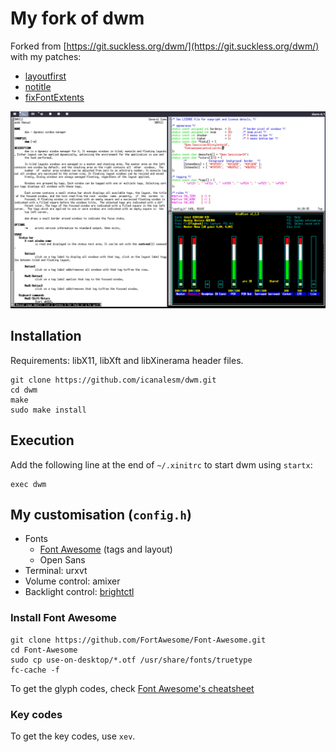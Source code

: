 # My fork of dwm

Forked from [https://git.suckless.org/dwm/](https://git.suckless.org/dwm/) with my patches:

* [layoutfirst](https://github.com/icanalesm/dwm/tree/layoutfirst)
* [notitle](https://github.com/icanalesm/dwm/tree/notitle)
* [fixFontExtents](https://github.com/icanalesm/dwm/tree/fixFontExtents)

![mydwm](img/mydwm.png)


## Installation

Requirements: libX11, libXft and libXinerama header files.

```
git clone https://github.com/icanalesm/dwm.git
cd dwm
make
sudo make install
```


## Execution

Add the following line at the end of `~/.xinitrc` to start dwm using `startx`:
```
exec dwm
```


## My customisation (`config.h`)

* Fonts
  - [Font Awesome](https://github.com/FortAwesome/Font-Awesome) (tags and layout)
  - Open Sans
* Terminal: urxvt
* Volume control: amixer
* Backlight control: [brightctl](https://github.com/icanalesm/brightctl)

### Install Font Awesome

```
git clone https://github.com/FortAwesome/Font-Awesome.git
cd Font-Awesome
sudo cp use-on-desktop/*.otf /usr/share/fonts/truetype
fc-cache -f
```

To get the glyph codes, check [Font Awesome's cheatsheet](https://www.fontawesome.com/cheatsheet)

### Key codes

To get the key codes, use `xev`.


